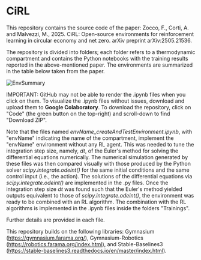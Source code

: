 # CiRL

This repository contains the source code of the paper: Zocco, F., Corti, A. and Malvezzi, M., 2025. CiRL: Open-source environments for reinforcement learning in circular economy and 
net zero. arXiv preprint arXiv:2505.21536. 

The repository is divided into folders; each folder refers to a thermodynamic compartment and contains the Python notebooks with the training results reported in the above-mentioned paper. The environments are summarized in the table below taken from the paper.

![EnvSummary](https://github.com/user-attachments/assets/8004f60b-2f09-4aa9-92f1-5c0e02c47671)

IMPORTANT: GitHub may not be able to render the .ipynb files when you click on them. To visualize the .ipynb files without issues, download and upload them to __Google Colaboratory__. To download the repository, click on "Code" (the green button on the top-right) and scroll-down to find "Download ZIP".

Note that the files named _envName_createAndTestEnvironment.ipynb_, with "envName" indicating the name of the compartment, implement the "envName" environment without any RL agent. This was needed to tune the integration step size, namely, _dt_, of the Euler's method for solving the differential equations numerically. The numerical simulation generated by these files was then compared visually with those produced by the Python solver _scipy.integrate.odeint()_ for the same initial conditions and the same control input (i.e., the action). The solutions of the differential equations via _scipy.integrate.odeint()_ are implemented in the .py files. Once the integration step size _dt_ was found such that the Euler's method yielded outputs equivalent to those of _scipy.integrate.odeint()_, the environment was ready to be combined with an RL algorithm. The combination with the RL algorithms is implemented in the .ipynb files inside the folders "Trainings".

Further details are provided in each file.

This repository builds on the following libraries: Gymnasium (https://gymnasium.farama.org/), Gymnasium-Robotics (https://robotics.farama.org/index.html), and Stable-Baselines3 (https://stable-baselines3.readthedocs.io/en/master/index.html).

